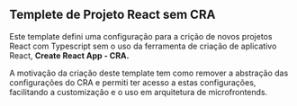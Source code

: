 ## Templete de Projeto React sem CRA

Este template defini uma configuração para a crição de novos projetos React com Typescript sem o uso da ferramenta de criação de aplicativo React, **Create React App - CRA.**

A motivação da criação deste template tem como remover a abstração das configurações do CRA e permiti ter acesso a estas configurações, facilitando a customização e o uso em arquitetura de microfrontends.

